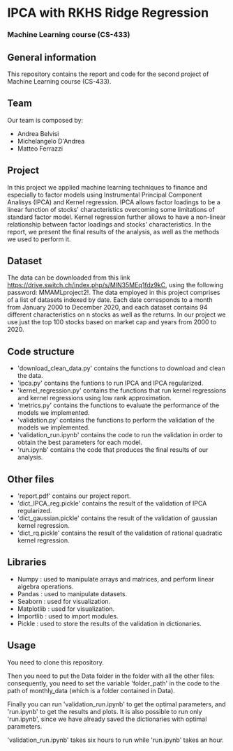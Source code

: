 # IPCA with RKHS Ridge Regression

### Machine Learning course (CS-433)

## General information 

This repository contains the report and code for the second project of Machine Learning course (CS-433).

## Team

Our team is composed by:
- Andrea Belvisi
- Michelangelo D'Andrea
- Matteo Ferrazzi

## Project

In this project we applied machine learning techniques to finance and especially to factor models using Instrumental Principal Component Analisys (IPCA) and Kernel regression. IPCA allows factor loadings to be a linear function of stocks' characteristics overcoming some limitations of standard factor model. Kernel regression further allows to have a non-linear relationship between factor loadings and stocks' characteristics. In the report, we present the final results of the analysis, as well as the methods we used to perform it.

## Dataset

The data can be downloaded from this link https://drive.switch.ch/index.php/s/MIN35MEq1fdz9kC, using the following password: MMAMLproject2!.
The data employed in this project comprises of a list of datasets indexed by date. Each date corresponds to a month from January 2000 to December 2020, and each dataset contains 94 different characteristics on n stocks as well as the returns. In our project we use just the top 100 stocks based on market cap and years from 2000 to 2020.

## Code structure 

- 'download_clean_data.py' contains the functions to download and clean the data.
- 'ipca.py' contains the funtions to run IPCA and IPCA regularized.
- 'kernel_regression.py' contains the functions that run kernel regressions and kernel regressions using low rank approximation.
- 'metrics.py' contains the functions to evaluate the performance of the models we implemented.
- 'validation.py' contains the functions to perform the validation of the models we implemented.
- 'validation_run.ipynb' contains the code to run the validation in order to obtain the best parameters for each model.
- 'run.ipynb' contains the code that produces the final results of our analysis.

## Other files

- 'report.pdf' contains our project report.
- 'dict_IPCA_reg.pickle' contains the result of the validation of IPCA regularized.
- 'dict_gaussian.pickle' contains the result of the validation of gaussian kernel regression.
- 'dict_rq.pickle' contains the result of the validation of rational quadratic kernel regression.

## Libraries 

- Numpy : used to manipulate arrays and matrices, and perform linear algebra operations.
- Pandas : used to manipulate datasets.
- Seaborn : used for visualization.
- Matplotlib : used for visualization.
- Importlib : used to import modules.
- Pickle : used to store the results of the validation in dictionaries.

## Usage

You need to clone this repository.

Then you need to put the Data folder in the folder with all the other files: consequently, you need to set the variable 'folder_path' in the code to the path of monthly_data (which is a folder contained in Data).

Finally you can run 'validation_run.ipynb' to get the optimal parameters, and 'run.ipynb' to get the results and plots.
It is also possible to run only 'run.ipynb', since we have already saved the dictionaries with optimal parameters.

'validation_run.ipynb' takes six hours to run while 'run.ipynb' takes an hour.



